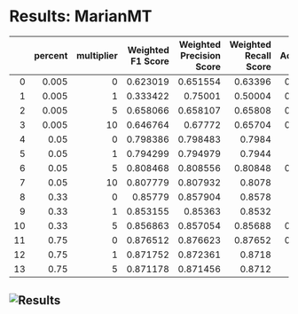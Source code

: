 # Results: MarianMT
|    |   percent |   multiplier |   Weighted F1 Score |   Weighted Precision Score |   Weighted Recall Score |   Accuracy |
|---:|----------:|-------------:|--------------------:|---------------------------:|------------------------:|-----------:|
|  0 |     0.005 |            0 |            0.623019 |                   0.651554 |                 0.63396 |    0.63396 |
|  1 |     0.005 |            1 |            0.333422 |                   0.75001  |                 0.50004 |    0.50004 |
|  2 |     0.005 |            5 |            0.658066 |                   0.658107 |                 0.65808 |    0.65808 |
|  3 |     0.005 |           10 |            0.646764 |                   0.67772  |                 0.65704 |    0.65704 |
|  4 |     0.05  |            0 |            0.798386 |                   0.798483 |                 0.7984  |    0.7984  |
|  5 |     0.05  |            1 |            0.794299 |                   0.794979 |                 0.7944  |    0.7944  |
|  6 |     0.05  |            5 |            0.808468 |                   0.808556 |                 0.80848 |    0.80848 |
|  7 |     0.05  |           10 |            0.807779 |                   0.807932 |                 0.8078  |    0.8078  |
|  8 |     0.33  |            0 |            0.85779  |                   0.857904 |                 0.8578  |    0.8578  |
|  9 |     0.33  |            1 |            0.853155 |                   0.85363  |                 0.8532  |    0.8532  |
| 10 |     0.33  |            5 |            0.856863 |                   0.857054 |                 0.85688 |    0.85688 |
| 11 |     0.75  |            0 |            0.876512 |                   0.876623 |                 0.87652 |    0.87652 |
| 12 |     0.75  |            1 |            0.871752 |                   0.872361 |                 0.8718  |    0.8718  |
| 13 |     0.75  |            5 |            0.871178 |                   0.871456 |                 0.8712  |    0.8712  |

![Results](MarianMT/plot.png)
---